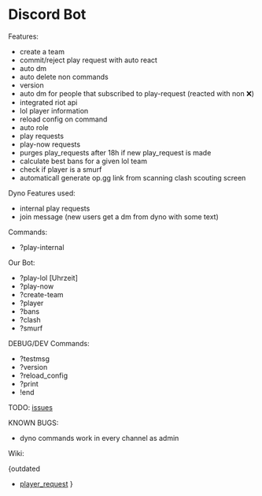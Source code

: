 # Discord Bot

Features:
- create a team 
- commit/reject play request with auto react
- auto dm
- auto delete non commands
- version 
- auto dm for people that subscribed to play-request (reacted with non :x:)
- integrated riot api
- lol player information
- reload config on command
- auto role
- play requests
- play-now requests
- purges play_requests after 18h if new play_request is made
- calculate best bans for a given lol team
- check if player is a smurf
- automaticall generate op.gg link from scanning clash scouting screen

Dyno Features used:
- internal play requests
- join message (new users get a dm from dyno with some text)

Commands:
- ?play-internal

Our Bot:
- ?play-lol [Uhrzeit]
- ?play-now
- ?create-team
- ?player
- ?bans
- ?clash
- ?smurf

DEBUG/DEV Commands:
- ?testmsg
- ?version
- ?reload_config
- ?print
- !end

TODO:
[issues](https://github.com/Susannova/Create_Team/issues)

KNOWN BUGS:
- dyno commands work in every channel as admin

Wiki:

{outdated
-  [player_request](https://drive.google.com/file/d/1hMAPciHA2Yc0a6dnL9igTXTL4uWULiSC/view?usp=sharing)
}
